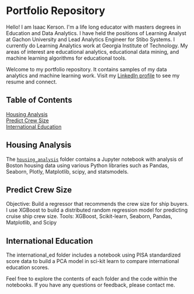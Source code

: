 # Portfolio Repository
Hello! I am Isaac Kerson. I'm a life long educator with masters degrees in Education and Data Analytics. I have held the positions of Learning Analyst at Gachon University and Lead Analytics  Engineer for Stibo Systems. I currently do Learning Analytics work at Georgia Institute of Technology. My areas of interest are educational analytics, educational data mining, and machine learning algorithms for educational tools.

Welcome to my portfolio repository. It contains samples of my data analytics and machine learning work. Visit my [LinkedIn profile](https://www.linkedin.com/in/isaackerson/) to see my resume and connect.

## Table of Contents
[Housing Analysis](#housing-analysis)</br>
[Predict Crew Size](#predict-crew-size)</br>
[International Education](#international-education)</br>

## Housing Analysis
The [`housing_analysis`](https://github.com/ikerson/portfolio/tree/main/housing_analysis) folder contains a Jupyter notebook with analysis of Boston housing data using various Python libraries such as Pandas, Seaborn, Plotly, Matplotlib, scipy, and statsmodels.

## Predict Crew Size
Objective: Build a regressor that recommends the crew size for ship buyers. I use XGBoost to build a distributed random regression model for predicting cruise ship crew size. Tools: XGBoost, Scikit-learn, Seaborn, Pandas, Matplotlib, and Scipy

## International Education
The international_ed folder includes a notebook using PISA standardized score data to build a PCA model in sci-kit learn to compare international education scores.

Feel free to explore the contents of each folder and the code within the notebooks. If you have any questions or feedback, please contact me.